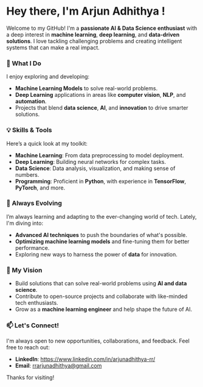 # Hey there, I'm Arjun Adhithya !

Welcome to my GitHub! I'm a **passionate AI & Data Science enthusiast** with a deep interest in **machine learning**, **deep learning**, and **data-driven solutions**. I love tackling challenging problems and creating intelligent systems that can make a real impact.

### 🚀 What I Do
I enjoy exploring and developing:
- **Machine Learning Models** to solve real-world problems.
- **Deep Learning** applications in areas like **computer vision**, **NLP**, and **automation**.
- Projects that blend **data science**, **AI**, and **innovation** to drive smarter solutions.

### 💡 Skills & Tools
Here’s a quick look at my toolkit:
- **Machine Learning**: From data preprocessing to model deployment.
- **Deep Learning**: Building neural networks for complex tasks.
- **Data Science**: Data analysis, visualization, and making sense of numbers.
- **Programming**: Proficient in **Python**, with experience in **TensorFlow**, **PyTorch**, and more.

### 🌱 Always Evolving
I’m always learning and adapting to the ever-changing world of tech. Lately, I'm diving into:
- **Advanced AI techniques** to push the boundaries of what's possible.
- **Optimizing machine learning models** and fine-tuning them for better performance.
- Exploring new ways to harness the power of **data** for innovation.

### 🎯 My Vision
- Build solutions that can solve real-world problems using **AI and data science**.
- Contribute to open-source projects and collaborate with like-minded tech enthusiasts.
- Grow as a **machine learning engineer** and help shape the future of AI.

### 📫 Let's Connect!
I'm always open to new opportunities, collaborations, and feedback. Feel free to reach out:
- **LinkedIn**: https://www.linkedin.com/in/arjunadhithya-rr/
- **Email**: rrarjunadhithya@gmail.com            

Thanks for visiting! 
